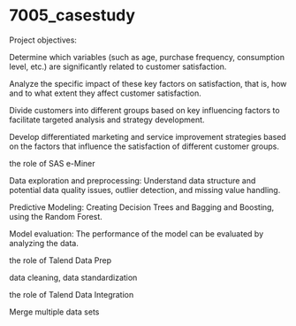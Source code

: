# 7005_casestudy
Project objectives:
<p>Determine which variables (such as age, purchase frequency, consumption level, etc.) are significantly related to customer satisfaction.</p>
<p>Analyze the specific impact of these key factors on satisfaction, that is, how and to what extent they affect customer satisfaction.</p>
<p>Divide customers into different groups based on key influencing factors to facilitate targeted analysis and strategy development.</p>
<p>Develop differentiated marketing and service improvement strategies based on the factors that influence the satisfaction of different customer groups.</p>

<p>the role of SAS e-Miner</p>
<p>Data exploration and preprocessing: Understand data structure and potential data quality issues, outlier detection, and missing value handling.</p>
<p>Predictive Modeling: Creating Decision Trees and Bagging and Boosting, using the Random Forest.</p>
<p>Model evaluation: The performance of the model can be evaluated by analyzing the data.</p>
<p>the role of Talend Data Prep</p>
<p>data cleaning, data standardization</p>
<p>the role of Talend Data Integration</p>
<p>Merge multiple data sets</p>
